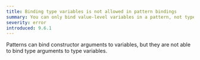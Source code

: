 ```yaml
---
title: Binding type variables is not allowed in pattern bindings
summary: You can only bind value-level variables in a pattern, not type variables.
severity: error
introduced: 9.6.1
---
```


Patterns can bind constructor arguments to variables, but they are not able to bind type arguments to type variables.
